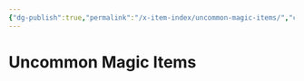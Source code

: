 ```yaml
---
{"dg-publish":true,"permalink":"/x-item-index/uncommon-magic-items/","created":"2025-01-27T17:56:23.292-05:00","updated":"2025-01-27T17:57:10.546-05:00"}
---
```


# Uncommon Magic Items